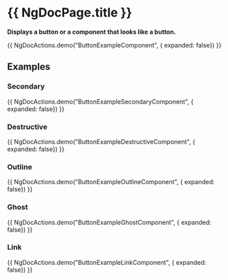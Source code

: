 # {{ NgDocPage.title }}

**Displays a button or a component that looks like a button.**

{{ NgDocActions.demo("ButtonExampleComponent", { expanded: false}) }}


## Examples


### Secondary
{{ NgDocActions.demo("ButtonExampleSecondaryComponent", { expanded: false}) }}

### Destructive
{{ NgDocActions.demo("ButtonExampleDestructiveComponent", { expanded: false}) }}

### Outline
{{ NgDocActions.demo("ButtonExampleOutlineComponent", { expanded: false}) }}

### Ghost
{{ NgDocActions.demo("ButtonExampleGhostComponent", { expanded: false}) }}

### Link
{{ NgDocActions.demo("ButtonExampleLinkComponent", { expanded: false}) }}
